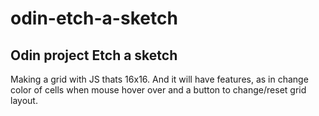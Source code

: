 # odin-etch-a-sketch
## Odin project Etch a sketch
Making a grid with JS thats 16x16. And it will have features, as in change color of cells when mouse hover over and a button to change/reset grid layout.